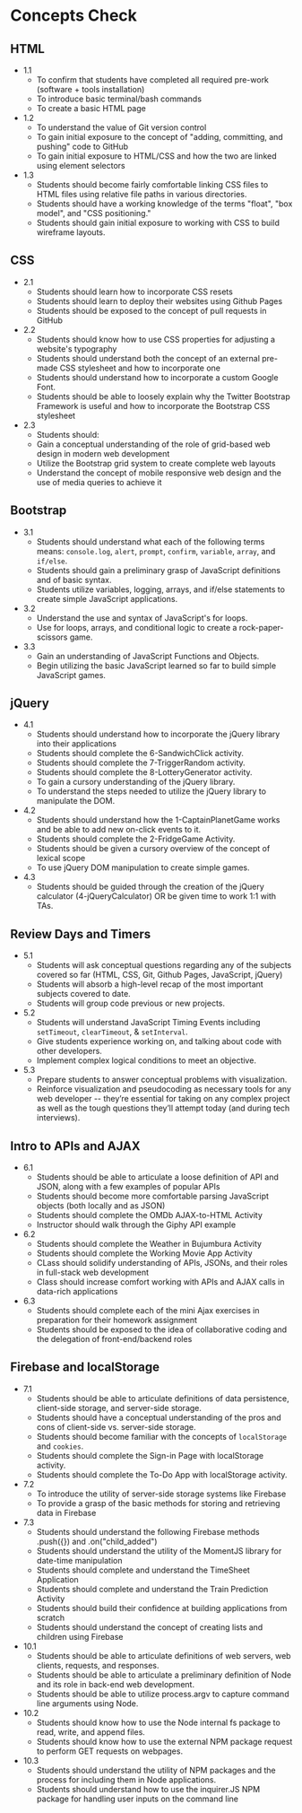 # Concepts Check

## HTML
- 1.1
	- To confirm that students have completed all required pre-work (software + tools installation)
	- To introduce basic terminal/bash commands
	- To create a basic HTML page
- 1.2
	-	To understand the value of Git version control
	- To gain initial exposure to the concept of "adding, committing, and pushing" code to GitHub
	- To gain initial exposure to HTML/CSS and how the two are linked using element selectors
- 1.3
	- Students should become fairly comfortable linking CSS files to HTML files using relative file paths in various directories.
	- Students should have a working knowledge of the terms "float", "box model", and "CSS positioning."
	- Students should gain initial exposure to working with CSS to build wireframe layouts.

## CSS
- 2.1
	- Students should learn how to incorporate CSS resets
	- Students should learn to deploy their websites using Github Pages
	- Students should be exposed to the concept of pull requests in GitHub
- 2.2
	- Students should know how to use CSS properties for adjusting a website's typography
	- Students should understand both the concept of an external pre-made CSS stylesheet and how to incorporate one
	- Students should understand how to incorporate a custom Google Font.
	- Students should be able to loosely explain why the Twitter Bootstrap Framework is useful and how to incorporate the Bootstrap CSS stylesheet
- 2.3
	- Students should:
	- Gain a conceptual understanding of the role of grid-based web design in modern web development
	- Utilize the Bootstrap grid system to create complete web layouts
	- Understand the concept of mobile responsive web design and the use of media queries to achieve it

## Bootstrap
- 3.1
	- Students should understand what each of the following terms means: `console.log`, `alert`, `prompt`, `confirm`, `variable`, `array`, and `if/else`. 
	- Students should gain a preliminary grasp of JavaScript definitions and of basic syntax.
	- Students utilize variables, logging, arrays, and if/else statements to create simple JavaScript applications.
- 3.2
	- Understand the use and syntax of JavaScript's for loops.
	- Use for loops, arrays, and conditional logic to create a rock-paper-scissors game.
- 3.3
	- Gain an understanding of JavaScript Functions and Objects.
	- Begin utilizing the basic JavaScript learned so far to build simple JavaScript games.

## jQuery
- 4.1
	- Students should understand how to incorporate the jQuery library into their applications
	- Students should complete the 6-SandwichClick activity.
	- Students should complete the 7-TriggerRandom activity.
	- Students should complete the 8-LotteryGenerator activity.
	- To gain a cursory understanding of the jQuery library.
	- To understand the steps needed to utilize the jQuery library to manipulate the DOM.
- 4.2
	- Students should understand how the 1-CaptainPlanetGame works and be able to add new on-click events to it.
	- Students should complete the 2-FridgeGame Activity.
	- Students should be given a cursory overview of the concept of lexical scope
	- To use jQuery DOM manipulation to create simple games.
- 4.3
	- Students should be guided through the creation of the jQuery calculator (4-jQueryCalculator) OR be given time to work 1:1 with TAs.

## Review Days and Timers
- 5.1
	- Students will ask conceptual questions regarding any of the subjects covered so far (HTML, CSS, Git, Github Pages, JavaScript, jQuery)
	- Students will absorb a high-level recap of the most important subjects covered to date.
	- Students will group code previous or new projects.
- 5.2
	- Students will understand JavaScript Timing Events including `setTimeout`, `clearTimeout`, & `setInterval`.
	- Give students experience working on, and talking about code with other developers.
	- Implement complex logical conditions to meet an objective.
- 5.3
	- Prepare students to answer conceptual problems with visualization.
	- Reinforce visualization and pseudocoding as necessary tools for any web developer -- they’re essential for taking on any complex project as well as the tough questions they’ll attempt today (and during tech interviews).

## Intro to APIs and AJAX
- 6.1
	- Students should be able to articulate a loose definition of API and JSON, along with a few examples of popular APIs
	- Students should become more comfortable parsing JavaScript objects (both locally and as JSON)
	- Students should complete the OMDb AJAX-to-HTML Activity
	- Instructor should walk through the Giphy API example
- 6.2
	- Students should complete the Weather in Bujumbura Activity
	- Students should complete the Working Movie App Activity
	- CLass should solidify understanding of APIs, JSONs, and their roles in full-stack web development
	- Class should increase comfort working with APIs and AJAX calls in data-rich applications
- 6.3
	- Students should complete each of the mini Ajax exercises in preparation for their homework assignment
	- Students should be exposed to the idea of collaborative coding and the delegation of front-end/backend roles

## Firebase and localStorage
- 7.1
	- Students should be able to articulate definitions of data persistence, client-side storage, and server-side storage.
	- Students should have a conceptual understanding of the pros and cons of client-side vs. server-side storage.
	- Students should become familiar with the concepts of `localStorage` and `cookies`.
	- Students should complete the Sign-in Page with localStorage activity.
	- Students should complete the To-Do App with localStorage activity.
- 7.2
	- To introduce the utility of server-side storage systems like Firebase
	- To provide a grasp of the basic methods for storing and retrieving data in Firebase
- 7.3
	- Students should understand the following Firebase methods .push({}) and .on("child_added")
	- Students should understand the utility of the MomentJS library for date-time manipulation
	- Students should complete and understand the TimeSheet Application
	- Students should complete and understand the Train Prediction Activity
	- Students should build their confidence at building applications from scratch
	- Students should understand the concept of creating lists and children using Firebase
- 10.1
	-	Students should be able to articulate definitions of web servers, web clients, requests, and responses.
	- Students should be able to articulate a preliminary definition of Node and its role in back-end web development.
	- Students should be able to utilize process.argv to capture command line arguments using Node.
- 10.2
	- Students should know how to use the Node internal fs package to read, write, and append files.
	- Students should know how to use the external NPM package request to perform GET requests on webpages.
- 10.3
	- Students should understand the utility of NPM packages and the process for including them in Node applications.
	- Students should understand how to use the inquirer.JS NPM package for handling user inputs on the command line